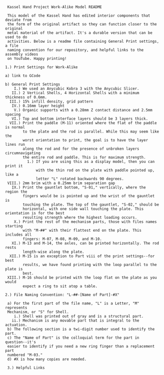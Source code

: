      Kassel Hand Project Work-Alike Model README

     This model of the Kassel Hand has edited interior components that deviate from 
     the form of the original artifact so they can function closer to the original 
     metal material of the artifact. It's a durable version that can be used to do 
     activities. Below is a readme file containing General Print settings, a file 
     naming convention for our repository, and helpful links to the assembly videos 
     on YouTube. Happy printing!

    1.) Print Settings for Work-Alike
    
    a) link to GCode
    
    b) General Print Settings
        I.) We used an Anycubic Kobra 3 with the Anycubic Slicer.
       II.) 2 Vertical Shells, 4 Horizontal Shells with a minimum thickness of 0.6mm.
      III.) 15% infill density, grid pattern
       IV.) 0.16mm layer height
        V.) Organic supports with a 0.28mm Z contact distance and 2.5mm spacing
       VI.) Top and bottom interface layers should be 3 layers thick.
      VII.) Print the paddle (M-11) oriented where the flat of the paddle is normal 
            to the plate and the rod is parallel. While this may seem like the 
            worst orientation to print, the goal is to have the layer lines run 
            along the rod and for the presence of unbroken layers circumnavigating 
            the entire rod and paddle. This is for maximum strength.
              1.) If you are using this as a display model, then you can print it 
                  with the thin rod on the plate with paddle pointed up, like a     
                  letter "L" rotated backwards 90 degrees.
     VIII.) 2mm brim with a 0.25mm brim separation gap
       IX.) Print the gauntlet bottom, "S-01," vertically, where the region the 
            fingers would be is pointed up and the wrist of the gauntlet is 
            touching the plate. The top of the gauntlet, "S-02," should be 
            horizontal, with one side wall touching the plate. This orientation is for the best 
            resulting strength where the highest loading occurs.
        X.) Print the rest of the mechanism parts, those with files names starting 
            with "M-##" with their flattest end on the plate. This includes all 
            fingers: M-07, M-08, M-09, and M-10.
       XI.) M-13 and M-14, the axles, can be printed horizontally. The rod rests 
            length-wise along the plate.
      XII.) M-15 is an exception to Part viii of the print settings--for best 
            results, we have found printing with the loop parallel to the plate is 
            best.
     XIII.) M-16 should be printed with the loop flat on the plate as you would 
            expect a ring to sit atop a table.

    2.) File Naming Convention: "L-##-[Name of Part]-#X"

     a) For the first part of the file name, "L" is a Letter, "M" represents 
     Mechanism, or "S" for Shell.
        i.) Shell was printed out of gray and is a structural part.
       ii.) Mechanism is any movable part that is integral to the actuation.
     b) The following section is a twi-digit number used to identify the part.
     c) The "Name of Part" is the colloquial term for the part in question--it's 
     easier to identify if you need a new ring finger than a replacement part 
     numbered "M-03."
     d) #X is how many copies are needed.

     3.) Helpful Links
